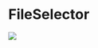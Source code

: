 # FileSelector

[![](https://jitpack.io/v/vidheyMB/FileSelector.svg)](https://jitpack.io/#vidheyMB/FileSelector)
